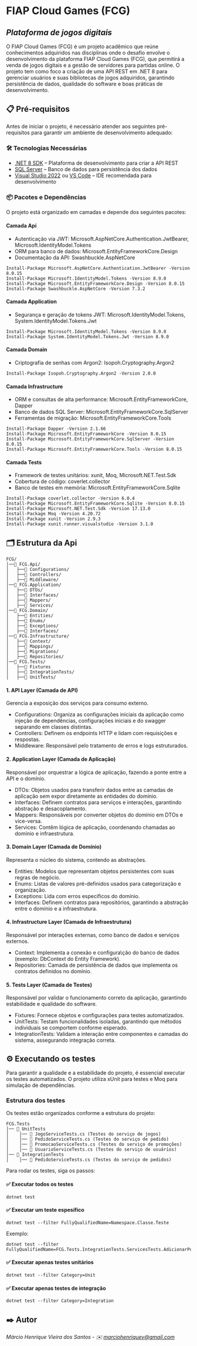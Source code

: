 # FIAP Cloud Games (FCG)
## _Plataforma de jogos digitais_

O FIAP Cloud Games (FCG) é um projeto acadêmico que reúne conhecimentos adquiridos nas disciplinas onde o desafio envolve o desenvolvimento da plataforma FIAP Cloud Games (FCG), que permitirá a venda de jogos digitais e a gestão de servidores para partidas online.
O projeto tem como foco a criação de uma API REST em .NET 8 para gerenciar usuários e suas bibliotecas de jogos adquiridos, garantindo persistência de dados, qualidade do software e boas práticas de desenvolvimento.

## 📋 Pré-requisitos

Antes de iniciar o projeto, é necessário atender aos seguintes pré-requisitos para garantir um ambiente de desenvolvimento adequado:

### 🛠 Tecnologias Necessárias
- [.NET 8 SDK](https://dotnet.microsoft.com/en-us/download/dotnet/8.0) – Plataforma de desenvolvimento para criar a API REST
- [SQL Server](https://www.microsoft.com/en-us/sql-server/sql-server-downloads) – Banco de dados para persistência dos dados
- [Visual Studio 2022](https://visualstudio.microsoft.com/pt-br/) ou [VS Code](https://code.visualstudio.com/) – IDE recomendada para desenvolvimento

### 📦 Pacotes e Dependências

O projeto está organizado em camadas e depende dos seguintes pacotes:

#### Camada Api
- Autenticação via JWT: Microsoft.AspNetCore.Authentication.JwtBearer, Microsoft.IdentityModel.Tokens
- ORM para banco de dados: Microsoft.EntityFrameworkCore.Design
- Documentação da API: Swashbuckle.AspNetCore

```
Install-Package Microsoft.AspNetCore.Authentication.JwtBearer -Version 8.0.15
Install-Package Microsoft.IdentityModel.Tokens -Version 8.9.0
Install-Package Microsoft.EntityFrameworkCore.Design -Version 8.0.15
Install-Package Swashbuckle.AspNetCore -Version 7.3.2
```

#### Camada Application
- Segurança e geração de tokens JWT: Microsoft.IdentityModel.Tokens, System.IdentityModel.Tokens.Jwt
```
Install-Package Microsoft.IdentityModel.Tokens -Version 8.9.0
Install-Package System.IdentityModel.Tokens.Jwt -Version 8.9.0
```

#### Camada Domain
- Criptografia de senhas com Argon2: Isopoh.Cryptography.Argon2
```
Install-Package Isopoh.Cryptography.Argon2 -Version 2.0.0
```

#### Camada Infrastructure
- ORM e consultas de alta performance: Microsoft.EntityFrameworkCore, Dapper
- Banco de dados SQL Server: Microsoft.EntityFrameworkCore.SqlServer
- Ferramentas de migração: Microsoft.EntityFrameworkCore.Tools
```
Install-Package Dapper -Version 2.1.66
Install-Package Microsoft.EntityFrameworkCore -Version 8.0.15
Install-Package Microsoft.EntityFrameworkCore.SqlServer -Version 8.0.15
Install-Package Microsoft.EntityFrameworkCore.Tools -Version 8.0.15
```

#### Camada Tests
- Framework de testes unitários: xunit, Moq, Microsoft.NET.Test.Sdk
- Cobertura de código: coverlet.collector
- Banco de testes em memória: Microsoft.EntityFrameworkCore.Sqlite
```
Install-Package coverlet.collector -Version 6.0.4
Install-Package Microsoft.EntityFrameworkCore.Sqlite -Version 8.0.15
Install-Package Microsoft.NET.Test.Sdk -Version 17.13.0
Install-Package Moq -Version 4.20.72
Install-Package xunit -Version 2.9.3
Install-Package xunit.runner.visualstudio -Version 3.1.0
```

## 🗂️ Estrutura da Api
```
FCG/
│──📂 FCG.Api/
│   ├──📂 Configurations/
│   ├──📂 Controllers/
│   ├──📂 Middleware/
│──📂 FCG.Application/
│   ├──📂 DTOs/
│   ├──📂 Interfaces/
│   ├──📂 Mappers/
│   ├──📂 Services/
│──📂 FCG.Domain/
│   ├──📂 Entities/
│   ├──📂 Enums/
│   ├──📂 Exceptions/
│   ├──📂 Interfaces/
│──📂 FCG.Infrastructure/
│   ├──📂 Context/
│   ├──📂 Mappings/
│   ├──📂 Migrations/
│   ├──📂 Repositories/
│──📂 FCG.Tests/
│   ├──📂 Fixtures
│   ├──📂 IntegrationTests/
│   ├──📂 UnitTests/
```
#### 1. API Layer (Camada de API)
Gerencia a exposição dos serviços para consumo externo.
- Configurations: Organiza as configurações iniciais da aplicação como injeção de dependências, configurações iniciais e do swagger separando em classes distintas.
- Controllers: Definem os endpoints HTTP e lidam com requisições e respostas.
- Middleware: Responsável pelo tratamento de erros e logs estruturados.

#### 2. Application Layer (Camada de Aplicação)
Responsável por orquestrar a lógica de aplicação, fazendo a ponte entre a API e o domínio.
- DTOs: Objetos usados para transferir dados entre as camadas de aplicação sem expor diretamente as entidades do domínio.
- Interfaces: Definem contratos para serviços e interações, garantindo abstração e desacoplamento.
- Mappers: Responsáveis por converter objetos do domínio em DTOs e vice-versa.
- Services: Contêm lógica de aplicação, coordenando chamadas ao domínio e infraestrutura.

#### 3. Domain Layer (Camada de Domínio)
Representa o núcleo do sistema, contendo as abstrações.
- Entities: Modelos que representam objetos persistentes com suas regras de negócio.
- Enums: Listas de valores pré-definidos usados para categorização e organização.
- Exceptions: Lida com erros específicos do domínio.
- Interfaces: Definem contratos para repositórios, garantindo a abstração entre o domínio e a infraestrutura.

#### 4. Infrastructure Layer (Camada de Infraestrutura)
Responsável por interações externas, como banco de dados e serviços externos.
- Context: Implementa a conexão e configura\ção do banco de dados (exemplo: DbContext do Entity Framework).
- Repositories: Camada de persistência de dados que implementa os contratos definidos no domínio.

#### 5. Tests Layer (Camada de Testes)
Responsável por validar o funcionamento correto da aplicação, garantindo estabilidade e qualidade do software.
- Fixtures: Fornece objetos e configurações para testes automatizados.
- UnitTests: Testam funcionalidades isoladas, garantindo que métodos individuais se comportem conforme esperado.
- IntegrationTests: Validam a interação entre componentes e camadas do sistema, assegurando integração correta.

## ⚙️ Executando os testes

Para garantir a qualidade e a estabilidade do projeto, é essencial executar os testes automatizados. O projeto utiliza xUnit para testes e Moq para simulação de dependências.

### Estrutura dos testes
Os testes estão organizados conforme a estrutura do projeto:

```
FCG.Tests
│── 📂 UnitTests
│    │── 📄 JogoServiceTests.cs (Testes do serviço de jogos)
│    │── 📄 PedidoServiceTests.cs (Testes do serviço de pedido)
│    │── 📄 PromocaoServiceTests.cs (Testes do serviço de promoções)
│    │── 📄 UsuarioServiceTests.cs (Testes do serviço de usuários)
│── 📂 IntegrationTests
│    │── 📄 PedidoServiceTests.cs (Testes do serviço de pedidos)
```
Para rodar os testes, siga os passos:

#### ✅ Executar todos os testes
```
dotnet test
```

#### ✅ Executar um teste espesífico

```
dotnet test --filter FullyQualifiedName=Namespace.Classe.Teste
```

Exemplo:
```
dotnet test --filter FullyQualifiedName=FCG.Tests.IntegrationTests.ServicesTests.AdicionarPedido_ComDadosValidos_DeveSalvarNoBanco
```

#### ✅ Executar apenas testes unitários
```
dotnet test --filter Category=Unit
```

#### ✅ Executar apenas testes de integração
```
dotnet test --filter Category=Integration
```

## ✒️ Autor
*Márcio Henrique Vieira dos Santos - ✉️ marciohenriquev@gmail.com*
